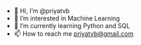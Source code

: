 - 👋 Hi, I’m @priyatvb
- 👀 I’m interested in Machine Learning
- 🌱 I’m currently learning Python and SQL
- 📫 How to reach me priyatvb@gmail.com

<!---
priyatvb/priyatvb is a ✨ special ✨ repository because its `README.md` (this file) appears on your GitHub profile.
You can click the Preview link to take a look at your changes.
--->
